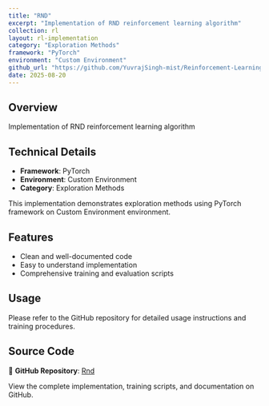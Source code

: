 ```yaml
---
title: "RND"
excerpt: "Implementation of RND reinforcement learning algorithm"
collection: rl
layout: rl-implementation
category: "Exploration Methods"
framework: "PyTorch"
environment: "Custom Environment"
github_url: "https://github.com/YuvrajSingh-mist/Reinforcement-Learning/tree/master/RND"
date: 2025-08-20
---
```


## Overview
Implementation of RND reinforcement learning algorithm

## Technical Details
- **Framework**: PyTorch
- **Environment**: Custom Environment
- **Category**: Exploration Methods

This implementation demonstrates exploration methods using PyTorch framework on Custom Environment environment.

## Features
- Clean and well-documented code
- Easy to understand implementation
- Comprehensive training and evaluation scripts

## Usage
Please refer to the GitHub repository for detailed usage instructions and training procedures.


## Source Code
📁 **GitHub Repository**: [Rnd](https://github.com/YuvrajSingh-mist/Reinforcement-Learning/tree/master/RND)

View the complete implementation, training scripts, and documentation on GitHub.
